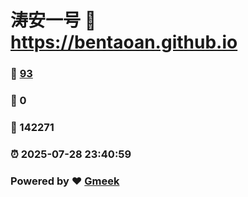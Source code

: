 # 涛安一号 :link: https://bentaoan.github.io 
### :page_facing_up: [93](https://bentaoan.github.io/tag.html) 
### :speech_balloon: 0 
### :hibiscus: 142271 
### :alarm_clock: 2025-07-28 23:40:59 
### Powered by :heart: [Gmeek](https://github.com/Meekdai/Gmeek)
